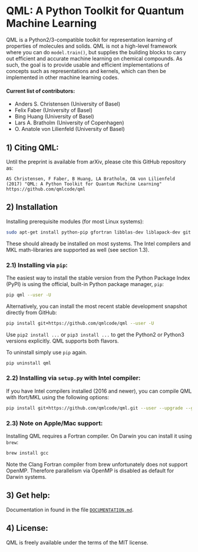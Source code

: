 # QML: A Python Toolkit for Quantum Machine Learning

QML is a Python2/3-compatible toolkit for representation learning of properties of molecules and solids. QML is not a high-level framework where you can do `model.train()`, but supplies the building blocks to carry out efficient and accurate machine learning on chemical compounds. As such, the goal is to provide usable and efficient implementations of concepts such as representations and kernels, which can then be implemented in other machine learning codes.

#### Current list of contributors:
* Anders S. Christensen (University of Basel)
* Felix Faber (University of Basel)
* Bing Huang (University of Basel)
* Lars A. Bratholm (University of Copenhagen)
* O. Anatole von Lilienfeld (University of Basel)

## 1) Citing QML:

Until the preprint is available from arXiv, please cite this GitHub repository as:

    AS Christensen, F Faber, B Huang, LA Bratholm, OA von Lilienfeld (2017) "QML: A Python Toolkit for Quantum Machine Learning" https://github.com/qmlcode/qml

## 2) Installation

Installing prerequisite modules (for most Linux systems):

```bash
sudo apt-get install python-pip gfortran libblas-dev liblapack-dev git

```
These should already be installed on most systems. The Intel compilers and MKL math-libraries are supported as well (see section 1.3).


### 2.1) Installing via `pip`:

The easiest way to install the stable version from the Python Package Index (PyPI) is using the official, built-in Python package manager, `pip`:

```bash
pip qml --user -U
```

Alternatively, you can install the most recent stable development snapshot directly from GitHub:

```bash
pip install git+https://github.com/qmlcode/qml --user -U
```

Use `pip2 install ...` or `pip3 install ...` to get the Python2 or Python3 versions explicitly. QML supports both flavors.

To uninstall simply use `pip` again. 

```bash
pip uninstall qml
```

### 2.2) Installing via `setup.py` with Intel compiler:

If you have Intel compilers installed (2016 and newer), you can compile QML with Ifort/MKL using the following options:

```bash
pip install git+https://github.com/qmlcode/qml.git --user --upgrade --global-option="build" --global-option="--compiler=intelem" --global-option="--fcompiler=intelem"
```

### 2.3) Note on Apple/Mac support:

Installing QML requires a Fortran compiler. On Darwin you can install it using `brew`:

```bash
brew install gcc
```

Note the Clang Fortran compiler from brew unfortunately does not support OpenMP. Therefore parallelism via OpenMP is disabled as default for Darwin systems.

## 3) Get help:

Documentation in found in the file [`DOCUMENTATION.md`](../blob/master/DOCUMENTATION.md).


## 4) License:

QML is freely available under the terms of the MIT license.


